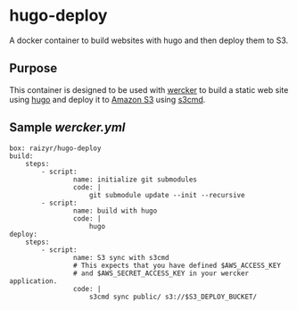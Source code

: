 # hugo-deploy
A docker container to build websites with hugo and then deploy them to S3.

## Purpose
This container is designed to be used with [wercker](http://wercker.com) to build a static web site using [hugo](http://gohugo.io) and deploy it to [Amazon S3](https://aws.amazon.com/s3/) using [s3cmd](https://github.com/s3tools/s3cmd).

## Sample *wercker.yml*
	box: raizyr/hugo-deploy
	build:
		steps:
			- script:
					name: initialize git submodules
					code: |
						git submodule update --init --recursive
			- script:
					name: build with hugo
					code: |
						hugo
	deploy:
		steps:
			- script:
					name: S3 sync with s3cmd
					# This expects that you have defined $AWS_ACCESS_KEY 
					# and $AWS_SECRET_ACCESS_KEY in your wercker application.
					code: |
						s3cmd sync public/ s3://$S3_DEPLOY_BUCKET/
